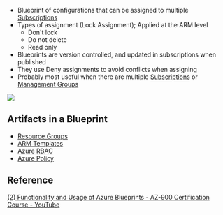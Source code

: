 - Blueprint of configurations that can be assigned to multiple [Subscriptions](Subscriptions.md)
- Types of assignment (Lock Assignment); Applied at the ARM level
	- Don't lock
	- Do not delete
	- Read only
- Blueprints are version controlled, and updated in subscriptions when published
- They use Deny assignments to avoid conflicts when assigning
- Probably most useful when there are multiple [Subscriptions](Subscriptions.md) or [Management Groups](Management%20Groups.md)

![](Pasted%20image%2020231004125546.png)
## Artifacts in a Blueprint
- [Resource Groups](Resource%20Groups.md)
- [ARM Templates](ARM%20Templates)
- [Azure RBAC](Azure%20RBAC.md)
- [Azure Policy](Azure%20Policy)
## Reference
[(2) Functionality and Usage of Azure Blueprints - AZ-900 Certification Course - YouTube](https://www.youtube.com/watch?v=SJbDcvkySCY&list=PLlVtbbG169nED0_vMEniWBQjSoxTsBYS3&index=52&ab_channel=JohnSavill%27sTechnicalTraining)